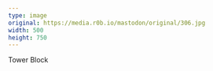 ```yaml
---
type: image
original: https://media.r0b.io/mastodon/original/306.jpg
width: 500
height: 750
---
```


Tower Block
